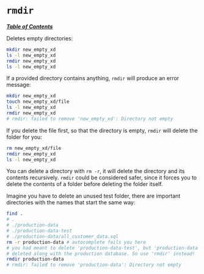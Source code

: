 # `rmdir`

[***Table of Contents***](/README.md)

Deletes empty directories:

```bash
mkdir new_empty_xd
ls -l new_empty_xd
rmdir new_empty_xd
ls -l new_empty_xd
```

If a provided directory contains anything, `rmdir` will produce an error
message:

```bash
mkdir new_empty_xd
touch new_empty_xd/file
ls -l new_empty_xd
rmdir new_empty_xd
# rmdir: failed to remove 'new_empty_xd': Directory not empty
```

If you delete the file first, so that the directory is empty, `rmdir` will
delete the folder for you:

```bash
rm new_empty_xd/file
rmdir new_empty_xd
ls -l new_empty_xd
```

You can delete a directory with `rm -r`, it will delete the directory and its
contents recursively. `rmdir` could be considered safer, since it forces you to
delete the contents of a folder before deleting the folder itself.

Imagine you have to delete an unused test folder, there are important
directories with the names that start the same way:

```bash
find .
# .
# ./production-data
# ./production-data-test
# ./production-data/all_customer_data.sql
rm -r production-data # autocomplete fails you here
# you had meant to delete 'production-data-test', but 'production-data' was
# deleted along with the production database. So use 'rmdir' instead!
rmdir production-data
# rmdir: failed to remove 'production-data': Directory not empty
```
